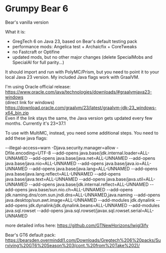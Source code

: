 # Grumpy Bear 6
Bear's vanilla version

What it is: 
+ GregTech 6 on Java 23, based on Bear's default testing pack
+ performance mods: Angelica test + Archaicfix + CoreTweaks
+ no Fastcraft or Optifine
+ updated mods, but no other major changes (delete SpecialMobs and SpecialAI for full parity...)

It should import and run with PolyMC/Prism, but you need to point it to your local Java 23 version. My included Java flags work with GraalVM. 

I'm using Oracle official release:  
https://www.oracle.com/java/technologies/downloads/#graalvmjava23-windows   
(direct link for windows) https://download.oracle.com/graalvm/23/latest/graalvm-jdk-23_windows-x64_bin.zip  
Even if the link stays the same, the Java version gets updated every few months. Currently it's 23+37.1   
 
To use with MultiMC, instead, you need some additional steps. You need to add these java flags:  

--illegal-access=warn -Djava.security.manager=allow -Dfile.encoding=UTF-8 --add-opens java.base/jdk.internal.loader=ALL-UNNAMED --add-opens java.base/java.net=ALL-UNNAMED --add-opens java.base/java.nio=ALL-UNNAMED --add-opens java.base/java.io=ALL-UNNAMED --add-opens java.base/java.lang=ALL-UNNAMED --add-opens java.base/java.lang.reflect=ALL-UNNAMED --add-opens java.base/java.text=ALL-UNNAMED --add-opens java.base/java.util=ALL-UNNAMED --add-opens java.base/jdk.internal.reflect=ALL-UNNAMED --add-opens java.base/sun.nio.ch=ALL-UNNAMED --add-opens jdk.naming.dns/com.sun.jndi.dns=ALL-UNNAMED,java.naming --add-opens java.desktop/sun.awt.image=ALL-UNNAMED --add-modules jdk.dynalink --add-opens jdk.dynalink/jdk.dynalink.beans=ALL-UNNAMED --add-modules java.sql.rowset --add-opens java.sql.rowset/javax.sql.rowset.serial=ALL-UNNAMED

more detailed infos here: https://github.com/GTNewHorizons/lwjgl3ify

Bear's GT6 default pack:  
https://bearsden.overminddl1.com/Downloads/Gregtech%206%20packs/Surviving%20GT6%20Season%203(cont.%20from%20Take%202)/
